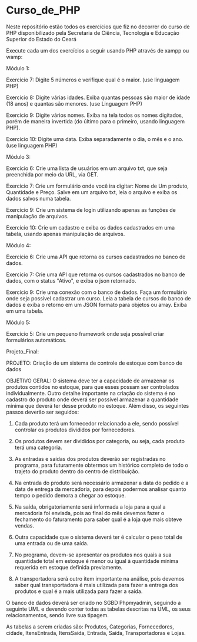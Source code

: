 # Curso_de_PHP
 Neste repositório estão todos os exercícios que fiz no decorrer do curso de PHP disponibilizado pela Secretaria de Ciência, Tecnologia e Educação Superior do Estado do Ceará

Execute cada um dos exercícios a seguir usando PHP através de xampp ou wamp:

Módulo 1:

Exercício 7: Digite 5 números e verifique qual é o maior. (use linguagem PHP)

Exercício 8: Digite várias idades. Exiba quantas pessoas são  maior  de  idade  (18  anos)  e  quantas  são menores. (use Linguagem PHP)

Exercício 9: Digite vários nomes. Exiba na tela todos os nomes digitados, porém de maneira invertida (do último para o primeiro, usando linguagem PHP).

Exercício 10: Digite uma data. Exiba separadamente o dia, o mês e o ano. (use linguagem PHP)

Módulo 3:

Exercício 6: Crie uma lista de usuários em um arquivo txt, que seja preenchida por meio da URL, via GET.

Exercício 7: Crie um formulário onde você ira digitar: Nome de Um produto, Quantidade e Preço. Salve em um arquivo txt, leia o arquivo e exiba os dados salvos numa tabela.

Exercício 9: Crie um sistema de login utilizando apenas as funções de manipulação de arquivos.

Exercício 10: Crie um cadastro e exiba os dados cadastrados em uma tabela, usando apenas manipulação de arquivos.

Módulo 4:

Exercício 6: Crie uma API que retorna os cursos cadastrados no banco de dados.

Exercício 7: Crie uma API que retorna os cursos cadastrados no banco de dados, com o status "Ativo", e exiba o json retornado.

Exercício 9: Crie uma conexão com o banco de dados. Faça um formulário onde seja possivel cadastrar um curso. Leia a tabela de cursos do banco de dados e exiba o retorno em um JSON formato para objetos ou array. Exiba em uma tabela.

Módulo 5:

Exercício 5: Crie um pequeno framework onde seja possível criar formulários automáticos.


Projeto_Final:

PROJETO: Criação de um sistema de controle de estoque com banco de dados

OBJETIVO GERAL: O sistema deve ter a capacidade de armazenar os produtos contidos no estoque, para que esses possam ser controlados individualmente. Outro detalhe importante na
criação do sistema é no cadastro do produto onde deverá ser possível armazenar a quantidade mínima que deverá ter desse produto no estoque. Além disso, os seguintes passos deverão ser seguidos:

1. Cada produto terá um fornecedor relacionado a ele, sendo possível controlar os produtos divididos por fornecedores.

2. Os produtos devem ser divididos por categoria, ou seja, cada produto terá uma categoria.

3. As entradas e saídas dos produtos deverão ser registradas no programa, para futuramente obtermos um histórico completo de todo o trajeto do produto dentro do centro de distribuição.

4. Na entrada do produto será necessário armazenar a data do pedido e a data de entrega da mercadoria, para depois podermos analisar quanto tempo o pedido demora a chegar ao estoque.

5. Na saída, obrigatoriamente será informada a loja para a qual a mercadoria foi enviada, pois ao final do mês devemos fazer o fechamento do faturamento para saber qual é a loja que mais obteve vendas.

6. Outra capacidade que o sistema deverá ter é calcular o peso total de uma entrada ou de uma saída.

7. No programa, devem-se apresentar os produtos nos quais a sua quantidade total em estoque é menor ou igual à quantidade mínima requerida em estoque definida previamente.

8. A transportadora será outro item importante na análise, pois devemos saber qual transportadora é mais utilizada para fazer a entrega dos produtos e qual é a mais utilizada para fazer a saída.

O banco de dados deverá ser criado no SGBD Phpmyadmin, seguindo a seguinte UML e devendo conter todas as tabelas descritas na UML, os seus relacionamentos, sendo livre sua tipagem.

As tabelas a serem criadas são: Produtos, Categorias, Fornecedores, cidade, ItensEntrada, ItensSaída, Entrada, Saída, Transportadoras e Lojas.
